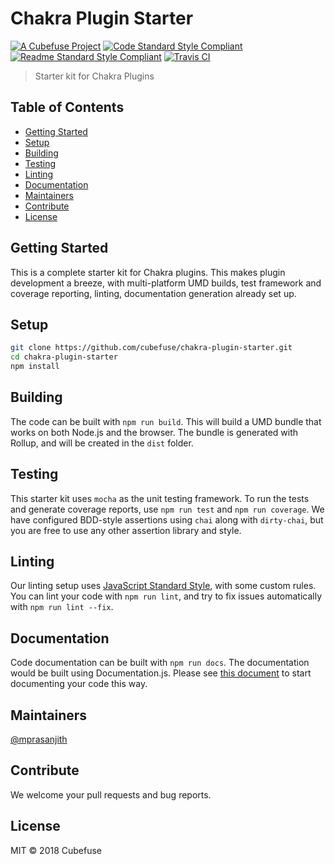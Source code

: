 # Chakra Plugin Starter

[![A Cubefuse Project](https://img.shields.io/badge/a_project_by-cubefuse-blue.svg?style=for-the-badge)](http://cubefuse.org)
[![Code Standard Style Compliant](https://img.shields.io/badge/code-standard-green.svg?style=for-the-badge)](https://github.com/standard/standard)
[![Readme Standard Style Compliant](https://img.shields.io/badge/readme-standard-green.svg?style=for-the-badge)](https://github.com/RichardLitt/standard-readme)
[![Travis CI](https://img.shields.io/travis/cubefuse/chakra-plugin-starter.svg?style=for-the-badge)](https://travis-ci.org/cubefuse/chakra-plugin-starter)

>  Starter kit for Chakra Plugins

## Table of Contents

- [Getting Started](#getting-started)
- [Setup](#setup)
- [Building](#building)
- [Testing](#testing)
- [Linting](#linting)
- [Documentation](#documentation)
- [Maintainers](#maintainers)
- [Contribute](#contribute)
- [License](#license)

## Getting Started

This is a complete starter kit for Chakra plugins. This makes plugin development a breeze, with multi-platform UMD builds,
test framework and coverage reporting, linting, documentation generation already set up.

## Setup

```sh
git clone https://github.com/cubefuse/chakra-plugin-starter.git
cd chakra-plugin-starter
npm install
``` 

## Building

The code can be built with `npm run build`. This will build a UMD bundle that works on both Node.js and the browser.
The bundle is generated with Rollup, and will be created in the `dist` folder.

## Testing

This starter kit uses `mocha` as the unit testing framework. To run the tests and generate coverage reports, use
`npm run test` and `npm run coverage`. We have configured BDD-style assertions using `chai` along with `dirty-chai`, but
you are free to use any other assertion library and style.

## Linting

Our linting setup uses [JavaScript Standard Style](https://standardjs.com/), with some custom rules. You can lint your code with `npm run lint`,
and try to fix issues automatically with `npm run lint --fix`.

## Documentation

Code documentation can be built with `npm run docs`. The documentation would be built using Documentation.js. Please see
[this document](https://github.com/documentationjs/documentation/blob/master/docs/GETTING_STARTED.md) to start
documenting your code this way.

## Maintainers

[@mprasanjith](https://github.com/mprasanjith)

## Contribute

We welcome your pull requests and bug reports.

## License

MIT © 2018 Cubefuse
